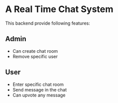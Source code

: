 # A Real Time Chat System

This backend provide following features:

## Admin

-  Can create chat room
-  Remove specific user

## User

-  Enter specific chat room
-  Send message in the chat
-  Can upvote any message
